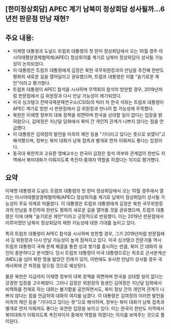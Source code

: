 ## [한미정상회담] APEC 계기 남북미 정상회담 성사될까…6년전 판문점 만남 재현?

## 주요 내용:
*   이재명 대통령과 도널드 트럼프 대통령의 첫 한미 정상회담에서 오는 10월 경주 아시아태평양경제협력체(APEC) 정상회의를 계기로 남북미 정상회담이 성사될 가능성이 논의되었다.
*   이 대통령은 트럼프 대통령에게 김정은 북한 국무위원장과의 만남을 추진해 한반도 평화의 새로운 길을 열어달라고 권유했으며, 트럼프 대통령은 이를 "슬기로운 제안"이라고 평가했다.
*   트럼프 대통령이 APEC 참석을 시사하며 무역회의 참석차 방한할 경우, 2019년처럼 판문점에서 김 위원장과 다시 만날 가능성이 제기되었다.
*   미국 싱크탱크 전략국제문제연구소(CSIS)의 빅터 차 한국 석좌는 트럼프 대통령이 APEC 계기로 방한 시 판문점에서 김 위원장과 만나려 할 가능성에 주목했다.
*   북한은 이재명 정부의 대북 정책을 외면하며 한국을 상대할 일이 없다는 입장을 밝혀왔으나, 김여정은 지난달 담화에서 북미 간 개인적 관계가 나쁘지 않다는 점을 언급했다.
*   이 대통령은 김여정의 발언을 미측의 제안 등을 "기다리고 있다는 뜻으로 보였다"고 해석했으며, 정부는 북미 대화가 남북 접촉과 별개로 먼저 이뤄져도 좋다는 입장이다.
*   동국대 북한학과 고유환 명예교수는 한국이 김정은 참석 여부와 관계없이 한반도 지역에서 북미대화가 이뤄지도록 촉진자·중재자 역할을 하겠다는 의지로 평가했다.

## 요약
이재명 대통령과 도널드 트럼프 대통령의 첫 한미 정상회담에서 오는 10월 경주에서 열리는 아시아태평양경제협력체(APEC) 정상회의를 계기로 남북미 정상회담이 성사될 가능성이 주요 의제로 떠올랐다. 이 대통령은 트럼프 대통령에게 김정은 북한 국무위원장과의 만남을 추진하여 한반도 평화의 새로운 길을 열어줄 것을 권유했으며, 트럼프 대통령은 이에 대해 "슬기로운 제안"이라고 긍정적으로 반응했다. 이는 2019년 판문점에서 이루어졌던 남북미 정상회담의 재현 가능성에 대한 기대를 높이고 있다.

특히 트럼프 대통령이 APEC 참석을 시사하며 방한할 경우, 그가 2019년처럼 판문점에서 김 위원장과 다시 만날 가능성이 높게 점쳐지고 있다. 미국 싱크탱크 전문가들 역시 트럼프 대통령이 국제 문제 해결을 통한 성과 쌓기를 중시하는 만큼, 북미 간 대화의 유인이 충분하다고 분석했다. 당시 트럼프 대통령이 미국 대통령으로는 최초로 군사분계선(MDL)을 넘어 북한 땅을 밟았던 전례가 있어, 이번에도 유사한 만남이 성사될 경우 국제사회에 큰 파장을 일으킬 것으로 예상된다.

물론 북한은 지금까지 이재명 정부의 대북 정책을 외면하며 한국을 상대할 일이 없다는 강경한 입장을 고수해왔다. 그러나 김정은 위원장의 동생인 김여정은 지난달 담화에서 비핵화를 전제로 하는 대화는 불가함을 공언하면서도, 북미 정상 간의 개인적 관계가 나쁘지 않다는 점을 언급하여 대화의 여지를 남겼다. 이 대통령은 김여정의 이러한 발언을 미측의 제안 등을 "기다리고 있다는 뜻"으로 해석하며, 정부는 북미 대화가 남북 접촉과 별개로 먼저 이뤄져도 좋다는 유연한 입장을 보이고 있다. 이는 한국이 한반도 지역에서 북미대화가 이뤄지도록 촉진자이자 중재자 역할을 하겠다는 의지를 보여주는 것으로 풀이된다.